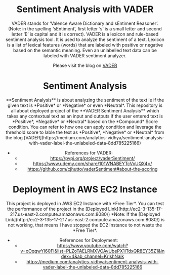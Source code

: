 <center><h1>Sentiment Analysis with VADER</h1>

VADER stands for ‘Valence Aware Dictionary and sEntiment Reasoner’. (Note: in the spelling ‘sEntiment’, first letter ‘s’ is a small letter and second letter ‘E’ is capital and it is correct). VADER is a lexicon and rule-based sentiment analysis tool. It is used to analyze the sentiment of a text. Lexicon is a list of lexical features (words) that are labeled with positive or negative based on the semantic meaning. Even an unlabelled text data can be labeled with VADER sentiment analyzer.

Please visit the blog on [VADER](https://medium.com/analytics-vidhya/sentiment-analysis-with-vader-label-the-unlabeled-data-8dd785225166)

<h1>Sentiment Analysis</h1>
**Sentiment Analysis** is about analyzing the sentiment of the text ie if the given text is *Positive* or *Negative* or even *Neutral*.
This repository is all about deployed project of the **VADER Sentiment Analysis** which takes any contextual text as an input and outputs if the user entered text is *Positive*, *Negative* or *Neutral* based on the *Compound* Score condition.
You can refer to how one can apply condition and leverage the threshold score to lable the text as *Positive*, *Negative* or *Neutral* from the blog [VADER](https://medium.com/analytics-vidhya/sentiment-analysis-with-vader-label-the-unlabeled-data-8dd785225166)

* References for VADER:
  * https://pypi.org/project/vaderSentiment/
  * https://www.udemy.com/share/101WNABEYTcVxUQX4=/
  * https://github.com/cjhutto/vaderSentiment#about-the-scoring

<h1>Deployment in AWS EC2 Instance</h1>
This project is deployed in AWS EC2 Instance with *Free Tier*. You can test the performance of the project in the [Deployed Link](http://ec2-3-135-17-217.us-east-2.compute.amazonaws.com:8080/)
*Note: If the [Deployed Link](http://ec2-3-135-17-217.us-east-2.compute.amazonaws.com:8080/) is not working, that means I have stopped the EC2 Instance to not waste the *Free Tier*.

* References for Deployment:
  * https://www.youtube.com/watch?v=oOqqwYI60FI&list=PLZoTAELRMXVOAvUbePX1lTdxQR8EY35Z1&index=4&ab_channel=KrishNaik
  * https://medium.com/analytics-vidhya/sentiment-analysis-with-vader-label-the-unlabeled-data-8dd785225166
